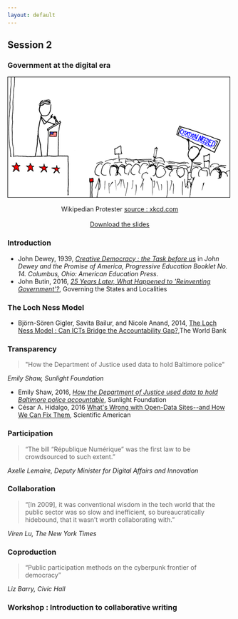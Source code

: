 ```yaml
---
layout: default
---
```


## Session 2

### Government at the digital era
![](img/wikipedian_protester.png)
<center>Wikipedian Protester <a href="http://xkcd.com/285/">source : xkcd.com</a> </center>
<br>
<center><i class="fa fa-download fa-1x" aria-hidden="true"></i> <a href="/img/slides.pdf">Download the slides</a> </center>


### Introduction

- John Dewey, 1939, [_Creative Democracy : the Task before us_](http://pages.uoregon.edu/koopman/courses_readings/dewey/dewey_creative_democracy.pdf) in _John Dewey and the Promise of America, Progressive Education Booklet No. 14. Columbus, Ohio: American Education Press_.
- John Butin, 2016, [*25 Years Later, What Happened to 'Reinventing Government'?*](http://www.governing.com/topics/mgmt/gov-reinventing-government-book.html), Governing the States and Localities


### The Loch Ness Model

- Björn-Sören Gigler, Savita Bailur, and Nicole Anand, 2014, [The Loch Ness Model : Can ICTs Bridge the Accountability Gap?](https://openknowledge.worldbank.org/bitstream/handle/10986/20113/901750WP0Box385308B00PUBLIC00loch0ness.pdf?sequence=1&isAllowed=y),The World Bank


### Transparency
> "How the Department of Justice used data to hold Baltimore police"

*Emily Shaw, Sunlight Foundation*

- Emily Shaw, 2016, [*How the Department of Justice used data to hold Baltimore police accountable*](https://sunlightfoundation.com/2016/08/17/how-the-doj-used-data-to-hold-baltimore-police-accountable/), Sunlight Foundation  
-  César A. Hidalgo, 2016 [What's Wrong with Open-Data Sites--and How We Can Fix Them](http://blogs.scientificamerican.com/guest-blog/what-s-wrong-with-open-data-sites-and-how-we-can-fix-them/), Scientific American

### Participation
>“The bill “République Numérique” was the first law to be crowdsourced to such extent.”

_Axelle Lemaire, Deputy Minister for Digital Affairs and Innovation_


### Collaboration
>“[In 2009], it was conventional wisdom in the tech world that the public sector was so slow and inefficient, so bureaucratically hidebound, that it wasn’t worth collaborating with.”

_Viren Lu, The New York Times_


### Coproduction
>“Public participation methods on the cyberpunk frontier of democracy”

_Liz Barry, Civic Hall_


### Workshop : Introduction to collaborative writing
